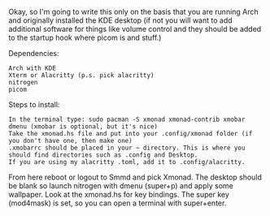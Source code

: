 Okay, so I'm going to write this only on the basis that you are running Arch and originally installed the KDE desktop (if not you will want to add additional software for things like volume control and they should be added to the startup hook where picom is and stuff.)

Dependencies:

    Arch with KDE
    Xterm or Alacritty (p.s. pick alacritty)
    nitrogen
    picom

Steps to install:

    In the terminal type: sudo pacman -S xmonad xmonad-contrib xmobar dmenu (xmobar is optional, but it's nice)
    Take the xmonad.hs file and put into your .config/xmonad folder (if you don't have one, then make one)
    .xmobarrc should be placed in your ~ directory. This is where you should find directories such as .config and Desktop.
    If you are using my alacritty .toml, add it to .config/alacritty.

From here reboot or logout to Smmd and pick Xmonad. The desktop should be blank so launch nitrogen with dmenu (super+p) and apply some wallpaper. Look at the xmonad.hs for key bindings. The super key (mod4mask) is set, so you can open a terminal with super+enter.
